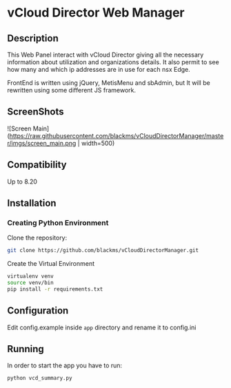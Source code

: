 # vCloud Director Web Manager
## Description
This Web Panel interact with vCloud Director giving all the necessary information about utilization and organizations
details. It also permit to see how many and which ip addresses are in use for each nsx Edge.

FrontEnd is written using jQuery, MetisMenu and sbAdmin, but It will be rewritten using some different JS framework.

## ScreenShots
![Screen Main](https://raw.githubusercontent.com/blackms/vCloudDirectorManager/master/imgs/screen_main.png | width=500)

## Compatibility
Up to 8.20

## Installation
### Creating Python Environment
Clone the repository:
```bash
git clone https://github.com/blackms/vCloudDirectorManager.git
```

Create the Virtual Environment
```bash
virtualenv venv
source venv/bin
pip install -r requirements.txt
```

## Configuration
Edit config.example inside `app` directory and rename it to config.ini

## Running
In order to start the app you have to run:
```bash
python vcd_summary.py
```


